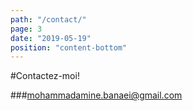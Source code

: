 ```yaml
---
path: "/contact/"
page: 3
date: "2019-05-19"
position: "content-bottom"
---
```


#Contactez-moi!

###mohammadamine.banaei@gmail.com